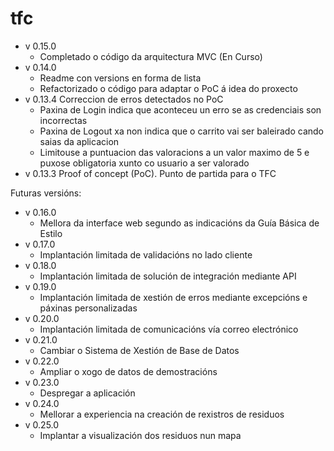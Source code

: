# tfc
- v 0.15.0
    * Completado o código da arquitectura MVC (En Curso)
- v 0.14.0 
    * Readme con versions en forma de lista
    * Refactorizado o código para adaptar o PoC á idea do proxecto
- v 0.13.4 Correccion de erros detectados no PoC
    * Paxina de Login indica que aconteceu un erro se as credenciais son incorrectas
    * Paxina de Logout xa non indica que o carrito vai ser baleirado cando saias da aplicacion
    * Limitouse a puntuacion das valoracions a un valor maximo de 5 e puxose obligatoria xunto co usuario a ser valorado
- v 0.13.3 Proof of concept (PoC). Punto de partida para o TFC


Futuras versións:
- v 0.16.0
    * Mellora da interface web segundo as indicacións da Guía  Básica de Estilo
- v 0.17.0
    * Implantación limitada de validacións no lado cliente
- v 0.18.0
    * Implantación limitada de solución de integración mediante API
- v 0.19.0
    * Implantación limitada de xestión de erros mediante excepcións e páxinas personalizadas
- v 0.20.0
    * Implantación limitada de comunicacións vía correo electrónico
- v 0.21.0
    * Cambiar o Sistema de Xestión de Base de Datos
- v 0.22.0
    * Ampliar o xogo de datos de demostracións
- v 0.23.0
    * Despregar a aplicación
- v 0.24.0
    * Mellorar a experiencia na creación de rexistros de residuos
- v 0.25.0
    * Implantar a visualización dos residuos nun mapa
